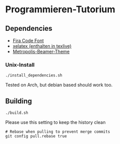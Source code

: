 # Programmieren-Tutorium

## Dependencies

* [Fira Code Font](https://archlinux.org/packages/community/any/ttf-fira-code/)
* [xelatex (enthalten in texlive)](https://archlinux.org/groups/x86_64/texlive-most/)
* [Metropolis-Beamer-Theme](https://github.com/matze/mtheme)

### Unix-Install

```
./install_dependencies.sh
```
Tested on Arch, but debian based should work too.

## Building

`./build.sh`

Please use this setting to keep the history clean
```
# Rebase when pulling to prevent merge commits
git config pull.rebase true
```
